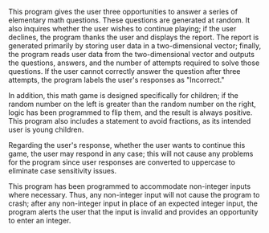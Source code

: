 This program gives the user three opportunities to answer a series of elementary math questions. These questions are generated at random. It also inquires whether the user wishes to continue playing; if the user declines, the program thanks the user and displays the report. The report is generated primarily by storing user data in a two-dimensional vector; finally, the program reads user data from the two-dimensional vector and outputs the questions, answers, and the number of attempts required to solve those questions. If the user cannot correctly answer the question after three attempts, the program labels the user's responses as "Incorrect."

In addition, this math game is designed specifically for children; if the random number on the left is greater than the random number on the right, logic has been programmed to flip them, and the result is always positive. This program also includes a statement to avoid fractions, as its intended user is young children.

Regarding the user's response, whether the user wants to continue this game, the user may respond in any case; this will not cause any problems for the program since user responses are converted to uppercase to eliminate case sensitivity issues.

This program has been programmed to accommodate non-integer inputs where necessary. Thus, any non-integer input will not cause the program to crash; after any non-integer input  in place of an expected integer input, the program alerts the user that the input is invalid and provides an opportunity to enter an integer.
